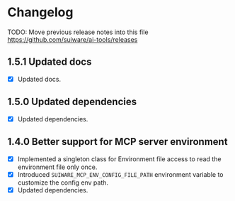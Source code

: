 # Changelog

TODO: Move previous release notes into this file https://github.com/suiware/ai-tools/releases

## 1.5.1 Updated docs

- [x] Updated docs.

## 1.5.0 Updated dependencies

- [x] Updated dependencies.

## 1.4.0 Better support for MCP server environment

- [x] Implemented a singleton class for Environment file access to read the environment file only once.
- [x] Introduced `SUIWARE_MCP_ENV_CONFIG_FILE_PATH` environment variable to customize the config env path.
- [x] Updated dependencies.

